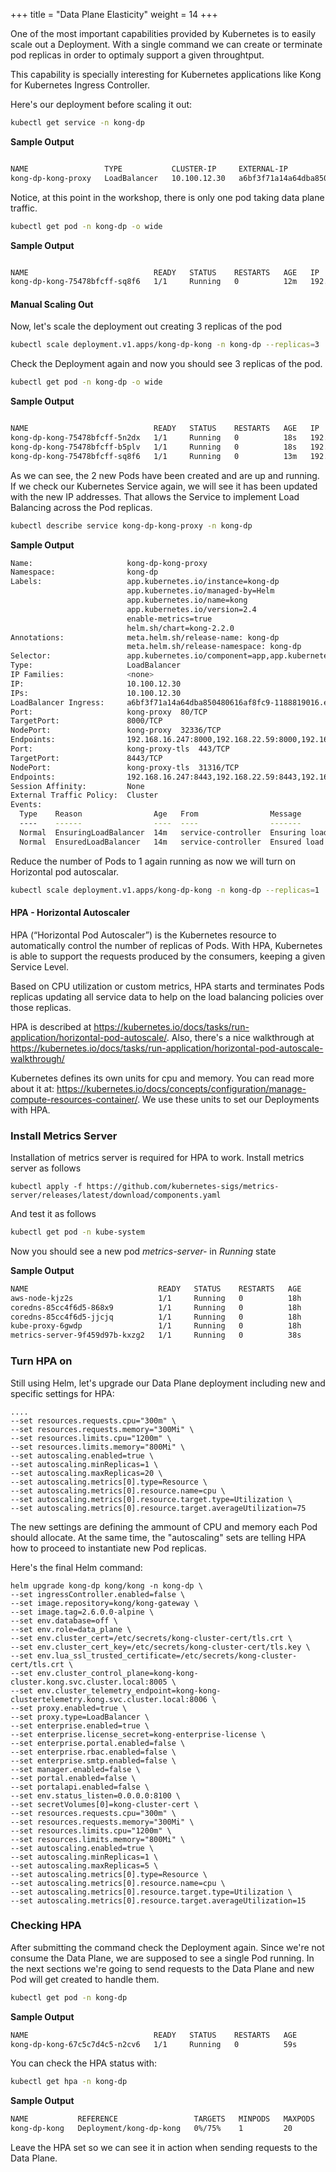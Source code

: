 +++
title = "Data Plane Elasticity"
weight = 14
+++


One of the most important capabilities provided by Kubernetes is to easily scale out a Deployment. With a single command we can create or terminate pod replicas in order to optimaly support a given throughtput. 

This capability is specially interesting for Kubernetes applications like Kong for Kubernetes Ingress Controller.

Here's our deployment before scaling it out:

```bash
kubectl get service -n kong-dp
```

**Sample Output**

```bash

NAME                 TYPE           CLUSTER-IP     EXTERNAL-IP                                                                  PORT(S)                      AGE
kong-dp-kong-proxy   LoadBalancer   10.100.12.30   a6bf3f71a14a64dba850480616af8fc9-1188819016.eu-central-1.elb.amazonaws.com   80:32336/TCP,443:31316/TCP   7m25s
```

Notice, at this point in the workshop, there is only one pod taking data plane traffic.


```bash
kubectl get pod -n kong-dp -o wide
```

**Sample Output**

```bash

NAME                            READY   STATUS    RESTARTS   AGE   IP               NODE                                              NOMINATED NODE   READINESS GATES
kong-dp-kong-75478bfcff-sq8f6   1/1     Running   0          12m   192.168.16.247   ip-192-168-29-188.eu-central-1.compute.internal   <none>           <none>
```

#### Manual Scaling Out

Now, let's scale the deployment out creating 3 replicas of the pod

```bash
kubectl scale deployment.v1.apps/kong-dp-kong -n kong-dp --replicas=3
```

Check the Deployment again and now you should see 3 replicas of the pod.

```bash
kubectl get pod -n kong-dp -o wide
```

**Sample Output**

```bash

NAME                            READY   STATUS    RESTARTS   AGE   IP               NODE                                              NOMINATED NODE   READINESS GATES
kong-dp-kong-75478bfcff-5n2dx   1/1     Running   0          18s   192.168.22.59    ip-192-168-29-188.eu-central-1.compute.internal   <none>           <none>
kong-dp-kong-75478bfcff-b5plv   1/1     Running   0          18s   192.168.25.162   ip-192-168-29-188.eu-central-1.compute.internal   <none>           <none>
kong-dp-kong-75478bfcff-sq8f6   1/1     Running   0          13m   192.168.16.247   ip-192-168-29-188.eu-central-1.compute.internal   <none>           <none>
```

As we can see, the 2 new Pods have been created and are up and running. If we check our Kubernetes Service again, we will see it has been updated with the new IP addresses. That allows the Service to implement Load Balancing across the Pod replicas.

```bash
kubectl describe service kong-dp-kong-proxy -n kong-dp
```

**Sample Output**

```bash
Name:                     kong-dp-kong-proxy
Namespace:                kong-dp
Labels:                   app.kubernetes.io/instance=kong-dp
                          app.kubernetes.io/managed-by=Helm
                          app.kubernetes.io/name=kong
                          app.kubernetes.io/version=2.4
                          enable-metrics=true
                          helm.sh/chart=kong-2.2.0
Annotations:              meta.helm.sh/release-name: kong-dp
                          meta.helm.sh/release-namespace: kong-dp
Selector:                 app.kubernetes.io/component=app,app.kubernetes.io/instance=kong-dp,app.kubernetes.io/name=kong
Type:                     LoadBalancer
IP Families:              <none>
IP:                       10.100.12.30
IPs:                      10.100.12.30
LoadBalancer Ingress:     a6bf3f71a14a64dba850480616af8fc9-1188819016.eu-central-1.elb.amazonaws.com
Port:                     kong-proxy  80/TCP
TargetPort:               8000/TCP
NodePort:                 kong-proxy  32336/TCP
Endpoints:                192.168.16.247:8000,192.168.22.59:8000,192.168.25.162:8000
Port:                     kong-proxy-tls  443/TCP
TargetPort:               8443/TCP
NodePort:                 kong-proxy-tls  31316/TCP
Endpoints:                192.168.16.247:8443,192.168.22.59:8443,192.168.25.162:8443
Session Affinity:         None
External Traffic Policy:  Cluster
Events:
  Type    Reason                Age   From                Message
  ----    ------                ----  ----                -------
  Normal  EnsuringLoadBalancer  14m   service-controller  Ensuring load balancer
  Normal  EnsuredLoadBalancer   14m   service-controller  Ensured load balancer
```

Reduce the number of Pods to 1 again running as now we will turn on Horizontal pod autoscalar.

```bash
kubectl scale deployment.v1.apps/kong-dp-kong -n kong-dp --replicas=1
```


#### HPA - Horizontal Autoscaler

HPA (“Horizontal Pod Autoscaler”) is the Kubernetes resource to automatically control the number of replicas of Pods. With HPA, Kubernetes is able to support the requests produced by the consumers, keeping a given Service Level.

Based on CPU utilization or custom metrics, HPA starts and terminates Pods replicas updating all service data to help on the load balancing policies over those replicas.

HPA is described at https://kubernetes.io/docs/tasks/run-application/horizontal-pod-autoscale/. Also, there's a nice walkthrough at https://kubernetes.io/docs/tasks/run-application/horizontal-pod-autoscale-walkthrough/

Kubernetes defines its own units for cpu and memory. You can read more about it at: https://kubernetes.io/docs/concepts/configuration/manage-compute-resources-container/. We use these units to set our Deployments with HPA.

### Install Metrics Server

Installation of metrics server is required for HPA to work. Install metrics server as follows

```
kubectl apply -f https://github.com/kubernetes-sigs/metrics-server/releases/latest/download/components.yaml
```

And test it as follows

```bash
kubectl get pod -n kube-system
```

Now you should see a new pod *metrics-server-* in *Running* state

**Sample Output**

```bash
NAME                             READY   STATUS    RESTARTS   AGE
aws-node-kjz2s                   1/1     Running   0          18h
coredns-85cc4f6d5-868x9          1/1     Running   0          18h
coredns-85cc4f6d5-jjcjq          1/1     Running   0          18h
kube-proxy-6gwdp                 1/1     Running   0          18h
metrics-server-9f459d97b-kxzg2   1/1     Running   0          38s
```

### Turn HPA on

Still using Helm, let's upgrade our Data Plane deployment including new and specific settings for HPA:
```
....
--set resources.requests.cpu="300m" \
--set resources.requests.memory="300Mi" \
--set resources.limits.cpu="1200m" \
--set resources.limits.memory="800Mi" \
--set autoscaling.enabled=true \
--set autoscaling.minReplicas=1 \
--set autoscaling.maxReplicas=20 \
--set autoscaling.metrics[0].type=Resource \
--set autoscaling.metrics[0].resource.name=cpu \
--set autoscaling.metrics[0].resource.target.type=Utilization \
--set autoscaling.metrics[0].resource.target.averageUtilization=75
```
The new settings are defining the ammount of CPU and memory each Pod should allocate. At the same time, the "autoscaling" sets are telling HPA how to proceed to instantiate new Pod replicas.


Here's the final Helm command:
```
helm upgrade kong-dp kong/kong -n kong-dp \
--set ingressController.enabled=false \
--set image.repository=kong/kong-gateway \
--set image.tag=2.6.0.0-alpine \
--set env.database=off \
--set env.role=data_plane \
--set env.cluster_cert=/etc/secrets/kong-cluster-cert/tls.crt \
--set env.cluster_cert_key=/etc/secrets/kong-cluster-cert/tls.key \
--set env.lua_ssl_trusted_certificate=/etc/secrets/kong-cluster-cert/tls.crt \
--set env.cluster_control_plane=kong-kong-cluster.kong.svc.cluster.local:8005 \
--set env.cluster_telemetry_endpoint=kong-kong-clustertelemetry.kong.svc.cluster.local:8006 \
--set proxy.enabled=true \
--set proxy.type=LoadBalancer \
--set enterprise.enabled=true \
--set enterprise.license_secret=kong-enterprise-license \
--set enterprise.portal.enabled=false \
--set enterprise.rbac.enabled=false \
--set enterprise.smtp.enabled=false \
--set manager.enabled=false \
--set portal.enabled=false \
--set portalapi.enabled=false \
--set env.status_listen=0.0.0.0:8100 \
--set secretVolumes[0]=kong-cluster-cert \
--set resources.requests.cpu="300m" \
--set resources.requests.memory="300Mi" \
--set resources.limits.cpu="1200m" \
--set resources.limits.memory="800Mi" \
--set autoscaling.enabled=true \
--set autoscaling.minReplicas=1 \
--set autoscaling.maxReplicas=5 \
--set autoscaling.metrics[0].type=Resource \
--set autoscaling.metrics[0].resource.name=cpu \
--set autoscaling.metrics[0].resource.target.type=Utilization \
--set autoscaling.metrics[0].resource.target.averageUtilization=15
```

### Checking HPA

After submitting the command check the Deployment again. Since we're not consume the Data Plane, we are supposed to see a single Pod running. In the next sections we're going to send requests to the Data Plane and new Pod will get created to handle them.

```bash
kubectl get pod -n kong-dp
```

**Sample Output**

```bash
NAME                            READY   STATUS    RESTARTS   AGE
kong-dp-kong-67c5c7d4c5-n2cv6   1/1     Running   0          59s
```

You can check the HPA status with:

```bash
kubectl get hpa -n kong-dp
```

**Sample Output**

```bash
NAME           REFERENCE                 TARGETS   MINPODS   MAXPODS   REPLICAS   AGE
kong-dp-kong   Deployment/kong-dp-kong   0%/75%    1         20        1          80s
```

Leave the HPA set so we can see it in action when sending requests to the Data Plane.